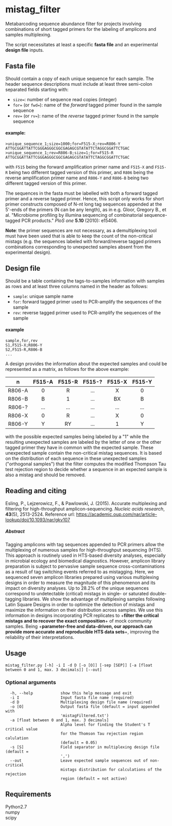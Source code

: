 # mistag_filter

Metabarcoding sequence abundance filter for projects involving combinations of short tagged primers for the labeling of amplicons and samples multiplexing.

The script necessitates at least a specific **fasta file** and an experimental **design file** inputs.

## Fasta file
Should contain a copy of each unique sequence for each sample. The header sequence descriptions must include at least three semi-colon separated fields starting with:
* ```size=```: number of sequence read copies (integer)
* ```for=``` (or ```fwd=```): name of the *forward* tagged primer found in the sample sequence
* ```rev=``` (or ```rv=```): name of the *reverse* tagged primer found in the sample sequence

#### example:
```
>unique_sequence_1;size=1000;for=F515-X;rev=R806-Y
ATTGCGGATTATTCGGGAGGGCGGCGAGAGCGTATATTCTAGGCGGATTCTGAC
>unique_sequence_1;rev=R806-B;size=1;for=F515-R
ATTGCGGATTATTCGGGAGGGCGGCGAGAGCGTATATTCTAGGCGGATTCTGAC
```
with ```F515``` being the forward amplification primer name and ```F515-X``` and ```F515-R``` being two different tagged version of this primer, and ```R806``` being the reverse amplification primer name and ```R806-Y``` and ```R806-B``` being two different tagged version of this primer.

The sequences in the fasta must be labelled with both a forward tagged primer and a reverse tagged primer. Hence, this script only works for short primer constructs composed of N-nt long tag sequences appended at the 5'-ends of the primers (N can be any length), as in e.g. Gloor, Gregory B., et al. "Microbiome profiling by illumina sequencing of combinatorial sequence-tagged PCR products." _PloS one_ **5.10** (2010): e15406.

**Note**: the primer sequences are not necessary, as a demultiplexing tool must have been used that is able to keep the count of the non-critical mistags (e.g. the sequences labeled with forward/reverse tagged primers combinations corresponding to unexpected samples absent from the experimental design).

## Design file
Should be a table containing the tags-to-samples information with samples as rows and at least three columns named in the header as follows:
* ```sample```: unique sample name
* ```for```: forward tagged primer used to PCR-amplify the sequences of the sample
* ```rev```: reverse tagged primer used to PCR-amplify the sequences of the sample

#### example

```
sample,for,rev
S1,F515-X;R806-Y
S2,F515-R,R806-B
...
```
A design provides the information about the expected samples and could be represented as a matrix, as follows for the above example:

n | F515-A | F515-R | F515-? | F515-X | F515-Y
:---:|:---:|:---:|:---:|:---:|:---:
R806-A | 0 | R | ... | X | 0 
R806-B | B | 1 | ... | BX | B 
R806-? | ... | ... | ... | ... | ...
R806-X | 0 | R | ... | X | 0 
R806-Y | Y | RY | ... | 1 | Y

with the possible expected samples being labeled by a "1" while the resulting unexpected samples are labeled by the letter of one or the other tagged primer they have in common with the expected sample. These unexpected sample contain the non-critical mistag sequences. It is based on the distribution of each sequence in these unexpected samples ("orthogonal samples") that the filter computes the modified Thompson Tau test rejection region to decide whether a sequence in an expected sample is also a mistag and should be removed.

## Reading and citing
Esling, P., Lejzerowicz, F., & Pawlowski, J. (2015). Accurate multiplexing and filtering for high-throughput amplicon-sequencing. _Nucleic acids research_, **43**(5), 2513-2524.
Reference url: https://academic.oup.com/nar/article-lookup/doi/10.1093/nar/gkv107

##### Abstract
Tagging amplicons with tag sequences appended to PCR primers allow the multiplexing of numerous samples for high-throughput sequencing (HTS). This approach is routinely used in HTS-based diversity analyses, especially in microbial ecology and biomedical diagnostics. However, amplicon library preparation is subject to pervasive sample sequence cross-contaminations as a result of tag switching events referred to as mistagging. Here, we sequenced seven amplicon libraries prepared using various multiplexing designs in order to measure the magnitude of this phenomenon and its impact on diversity analyses. Up to 28.2% of the unique sequences correspond to undetectable (critical) mistags in single- or saturated double-tagging libraries. We show the advantage of multiplexing samples following Latin Square Designs in order to optimize the detection of mistags and maximize the information on their distribution across samples. We use this information in designs incorporating PCR replicates to +**filter the critical mistags and to recover the exact composition**+ of mock community samples. Being +**parameter-free and data-driven, our approach can provide more accurate and reproducible HTS data sets**+, improving the reliability of their interpretations.

## Usage

```
mistag_filter.py [-h] -i I -d D [-o [O]] [-sep [SEP]] [-a [float between 0 and 1, max. 3 decimals]] [--out]
```

### Optional arguments

```
  -h, --help            show this help message and exit
  -i I                  Input fasta file name (required)
  -d D                  Multiplexing design file name (required)
  -o [O]                Output fasta file (default = input appended with
                        'mistagFiltered.txt')
  -a [float between 0 and 1, max. 3 decimals]
                        Alpha level for finding the Student's T critical value
                        for the Thomson Tau rejection region calulation
                        (default = 0.05)
  -s [S]                Field separator in multiplexing design file (default =
                        ',')
  --out                 Leave expected sample sequences out of non-critical
                        mistags distribution for calculations of the rejection
                        region (default = not active)
```

## Requirements
Python2.7<br />
numpy<br />
scipy<br />

